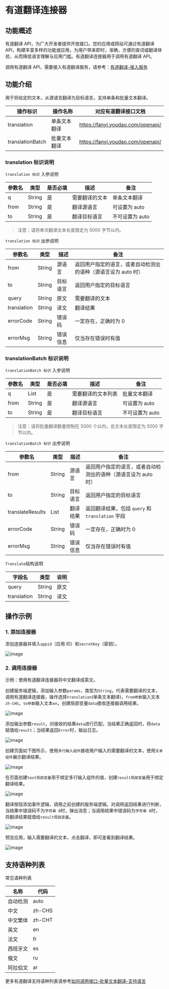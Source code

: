 # 有道翻译连接器

## 功能概述

有道翻译 API，为广大开发者提供开放接口。您的应用或网站可通过有道翻译 API，构建丰富多样的功能或应用，为用户带来即时，准确，方便的查词或翻译体验，从而降低语言理解与应用门槛。有道翻译连接器用于调用有道翻译 API。

调用有道翻译 API，需要接入有道翻译服务，请参考：[有道翻译-接入服务](https://ai.youdao.com/doc.s#guide)

## 功能介绍

用于将给定的文本，从源语言翻译为目标语言。支持单条和批量文本翻译。

| 操作标识         | 操作名称     | 对应有道翻译接口文档              |
| ---------------- | ------------ | --------------------------------- |
| translation      | 单条文本翻译 | https://fanyi.youdao.com/openapi/ |
| translationBatch | 批量文本翻译 | https://fanyi.youdao.com/openapi/ |

### translation 标识说明

`translation 标识` 入参说明

| 参数名 | 类型   | 是否必填 | 描述           | 备注            |
| ------ | ------ | -------- | -------------- | --------------- |
| q      | String | 是       | 需要翻译的文本 | 单条文本翻译    |
| from   | String | 是       | 翻译源语言     | 可设置为 auto   |
| to     | String | 是       | 翻译目标语言   | 不可设置为 auto |

> 注意：请将单次翻译文本长度限定为 5000 字节以内。

`translation 标识` 出参说明

| 参数名      | 类型   | 描述     | 备注                                                           |
| ----------- | ------ | -------- | -------------------------------------------------------------- |
| from        | String | 源语言   | 返回用户指定的语言，或者自动检测出的语种（源语言设为 auto 时） |
| to          | String | 目标语言 | 返回用户指定的目标语言                                         |
| query       | String | 原文     | 需要翻译的文本                                                 |
| translation | String | 译文     | 翻译结果                                                       |
| errorCode   | String | 错误码   | 一定存在，正确时为 0                                           |
| errorMsg    | String | 错误信息 | 仅当存在错误时有值                                             |

### translationBatch 标识说明

`translationBatch 标识` 入参说明

| 参数名 | 类型         | 是否必填 | 描述               | 备注            |
| ------ | ------------ | -------- | ------------------ | --------------- |
| q      | List<String> | 是       | 需要翻译的文本列表 | 批量文本翻译    |
| from   | String       | 是       | 翻译源语言         | 可设置为 auto   |
| to     | String       | 是       | 翻译目标语言       | 不可设置为 auto |

> 注意：请将批量翻译数量控制在 5000 个以内，总文本长度限定为 5000 字节以内。

`translationBatch 标识` 出参说明

| 参数名           | 类型            | 描述     | 备注                                                           |
| ---------------- | --------------- | -------- | -------------------------------------------------------------- |
| from             | String          | 源语言   | 返回用户指定的语言，或者自动检测出的语种（源语言设为 auto 时） |
| to               | String          | 目标语言 | 返回用户指定的目标语言                                         |
| translateResults | List<Translate> | 翻译结果 | 返回翻译结果，包括 `query` 和 `translation` 字段               |
| errorCode        | String          | 错误码   | 一定存在，正确时为 0                                           |
| errorMsg         | String          | 错误信息 | 仅当存在错误时有值                                             |

`Translate`结构说明

| 字段名      | 类型   | 说明 |
| ----------- | ------ | ---- |
| query       | String | 原文 |
| translation | String | 译文 |

## 操作示例

### 1. 添加连接器

添加连接器并填入`appid`（应用 ID）和`secretKey`（密钥）。

![image](youdao_translate_001.png)

### 2. 调用连接器

示例：使用有道翻译连接器将中文翻译成英文。

创建服务端逻辑，添加输入参数`params`，类型为`String`，代表需要翻译的文本，调用有道翻译连接器，操作选择`translation`(单条文本翻译)，`from参数`输入文本`zh-CHS`，`to参数`输入文本`en`，创建局部变量`data`接收连接器调用结果。

![image](youdao_translate_002.png)

添加输出参数`result`，对接收的结果`data`进行匹配，当结果正确返回时，将`data`赋值给`result`；当结果返回`Error`时，输出日志。

![image](youdao_translate_003.png)

创建页面如下图所示，使用`多行输入组件`接收用户输入的需要翻译的文本，使用`文本组件`展示翻译结果。

![image](youdao_translate_004.png)

在页面创建`text局部变量`用于绑定多行输入组件的值，创建`result局部变量`用于绑定翻译结果。

![image](youdao_translate_005.png)

翻译按钮添加事件逻辑，调用之前创建的服务端逻辑。对调用返回结果进行判断，当结果中错误码不为`字符串 0`时，弹出消息；当调用结果中错误码为`字符串 0`时，将翻译结果赋值给`result局部变量`。

![image](youdao_translate_006.png)

预览应用，输入需要翻译的文本，点击翻译，即可差看到翻译结果。

![image](youdao_translate_007.png)

## 支持语种列表

常见语种列表

| 名称     | 代码   |
| -------- | ------ |
| 自动检测 | auto   |
| 中文     | zh-CHS |
| 中文繁体 | zh-CHT |
| 英文     | en     |
| 法文     | fr     |
| 西班牙文 | es     |
| 俄文     | ru     |
| 阿拉伯文 | ar     |

更多有道翻译支持语种列表请参考[如何调用接口-批量文本翻译-支持语言](https://fanyi.youdao.com/openapi/)
